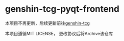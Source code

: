 # genshin-tcg-pyqt-frontend

本项目不再更新，后续更新前往[genshin-tcg](https://github.com/Asassong/genshin-tcg)

本项目遵循MIT LICENSE， 更改协议后将Archive该仓库
